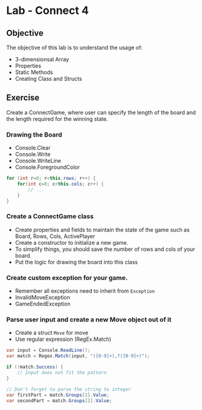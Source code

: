 # Lab - Connect 4

## Objective
The objective of this lab is to understand the usage of:
* 3-dimensionsal Array
* Properties
* Static Methods
* Creating Class and Structs

## Exercise
Create a ConnectGame, where user can specify the length of the board and the length required for the winning state.

### Drawing the Board
* Console.Clear
* Console.Write
* Console.WriteLine
* Console.ForegroundColor
```c#
for (int r=0; r<this.rows; r++) {
    for(int c=0; c<this.cols; c++) {
        // ...
    }
}
```

### Create a ConnectGame class
* Create properties and fields to maintain the state of the game such as Board, Rows, Cols, ActivePlayer
* Create a constructor to initialize a new game.
* To simplify things, you should save the number of rows and cols of your board.
* Put the logic for drawing the board into this class

### Create custom exception for your game.
* Remember all exceptions need to inherit from `Exception`
* InvalidMoveException
* GameEndedException

### Parse user input and create a new Move object out of it
* Create a struct `Move` for move
* Use regular expression (RegEx.Match)
```c#
var input = Console.ReadLine();
var match = Regex.Match(input, "([0-9]+),?([0-9]+)");

if (!match.Success) {
    // Input does not fit the pattern
}

// Don't forget to parse the string to integer
var firstPart = match.Groups[1].Value;
var secondPart = match.Groups[2].Value;
```

